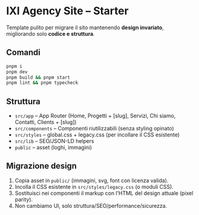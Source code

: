 
# IXI Agency Site – Starter

Template pulito per migrare il sito mantenendo **design invariato**, migliorando solo **codice e struttura**.

## Comandi
```bash
pnpm i
pnpm dev
pnpm build && pnpm start
pnpm lint && pnpm typecheck
```

## Struttura
- `src/app` – App Router (Home, Progetti + [slug], Servizi, Chi siamo, Contatti, Clients + [slug])
- `src/components` – Componenti riutilizzabili (senza styling opinato)
- `src/styles` – global.css + legacy.css (per incollare il CSS esistente)
- `src/lib` – SEO/JSON-LD helpers
- `public` – asset (loghi, immagini)

## Migrazione design
1. Copia asset in `public/` (immagini, svg, font con licenza valida).
2. Incolla il CSS esistente in `src/styles/legacy.css` (o moduli CSS).
3. Sostituisci nei componenti il markup con l'HTML del design attuale (pixel parity).
4. Non cambiamo UI, solo struttura/SEO/performance/sicurezza.
